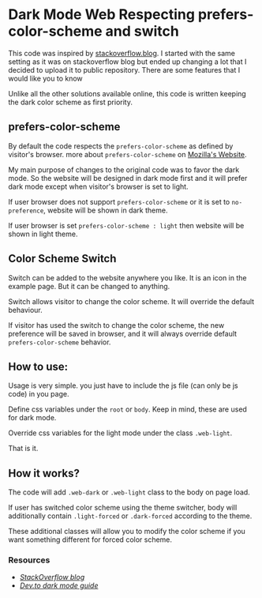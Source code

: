Dark Mode Web Respecting prefers-color-scheme and switch
========================================================

This code was inspired by
[stackoverflow.blog](https://stackoverflow.blog/). I started with the
same setting as it was on stackoverflow blog but ended up changing a lot
that I decided to upload it to public repository. There are some
features that I would like you to know

Unlike all the other solutions available online, this code is written
keeping the dark color scheme as first priority.

prefers-color-scheme
--------------------

By default the code respects the `prefers-color-scheme` as defined by
visitor's browser. more about `prefers-color-scheme` on [Mozilla's
Website](https://developer.mozilla.org/en-US/docs/Web/CSS/@media/prefers-color-scheme).

My main purpose of changes to the original code was to favor the dark
mode. So the website will be designed in dark mode first and it will
prefer dark mode except when visitor's browser is set to light.

If user browser does not support `prefers-color-scheme` or it is set to
`no-preference`, website will be shown in dark theme.

If user browser is set `prefers-color-scheme : light` then website will
be shown in light theme.

Color Scheme Switch
-------------------

Switch can be added to the website anywhere you like. It is an icon in
the example page. But it can be changed to anything.

Switch allows visitor to change the color scheme. It will override the
default behaviour.

If visitor has used the switch to change the color scheme, the new
preference will be saved in browser, and it will always override default
`prefers-color-scheme` behavior.

How to use:
-----------

Usage is very simple. you just have to include the js file (can only be
js code) in you page.

Define css variables under the `root` or `body`. Keep in mind, these are
used for dark mode.

Override css variables for the light mode under the class
`.web-light`.

That is it.

How it works?
-------------

The code will add `.web-dark` or `.web-light` class to the body
on page load.

If user has switched color scheme using the theme switcher, body will
additionally contain `.light-forced` or `.dark-forced`
according to the theme.

These additional classes will allow you to modify the color scheme if
you want something different for forced color scheme.

### Resources

*   _[StackOverflow blog](https://stackoverflow.blog/)_
*   _[Dev.to dark mode guide](https://dev.to/ananyaneogi/create-a-dark-light-mode-switch-with-css-variables-34l8)_